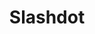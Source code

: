 ---
colors: "#006666"
facebook: https://www.facebook.com/slashdot
googleplus: https://plus.google.com/112601993642376762846/
logohandle: slashdot
sort: slashdot
title: Slashdot
twitter: slashdot
website: http://slashdot.org/
wikipedia: https://en.wikipedia.org/wiki/Slashdot
---